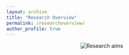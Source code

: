 ```yaml
---
layout: archive
title: "Research Overview"
permalink: /researchoverview/
author_profile: true
---
```


<figure align="center">
<img src="https://github.com/claireloconnell/claireloconnell.github.io/assets/78130420/fe0652f1-bea2-499f-a6a6-f923da4da93f" alt="Research aims" >
</figure>
